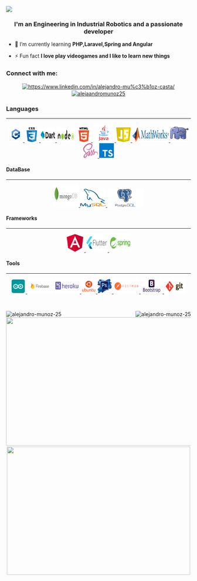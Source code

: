  <img align="center" src="https://capsule-render.vercel.app/api?type=wave&color=gradient&height=300&section=header&text=Hi 👋, I'm Alejandro&fontSize=40">
 
<h3 align="center">I'm an Engineering in Industrial Robotics and a passionate developer</h3>

- 🌱 I’m currently learning **PHP,Laravel,Spring and Angular**

- ⚡ Fun fact **I love play videogames and I like to learn new things**

<h3 align="left">Connect with me:</h3>
<p align="center">
<a href="https://www.linkedin.com/in/alejandro-mu%c3%b1oz-casta/" target="_blank"><img align="center" src="https://www.flaticon.es/svg/static/icons/svg/179/179330.svg" alt="https://www.linkedin.com/in/alejandro-mu%c3%b1oz-casta/" height="30" width="40" /></a>
<a href="https://www.leetcode.com/alejaandromunoz25" target="_blank"><img align="center" src="https://cdn.jsdelivr.net/npm/simple-icons@3.0.1/icons/leetcode.svg" alt="alejaandromunoz25" height="30" width="40" /></a>
</p>

<h3 align="left">Languages</h3>
<hr>
<p align="center">
<a href="https://www.cprogramming.com/" target="_blank"> <img src="./images/cplus.png" alt="c" width="40" height="40"/> </a>
<a href="https://www.w3schools.com/css/" target="_blank"> <img src="./images/css.png" alt="css3" width="40" height="40"/> </a>
<a href="https://dart.dev" target="_blank"> <img src="/images/dart.png" alt="dart" width="40" height="40"/> </a>
<a href="https://expressjs.com" target="_blank"> <img src="/images/nodejs-horizontal.svg" alt="express" width="50" height="40"/></a> 
<a href="https://www.w3.org/html/" target="_blank"> <img src="/images/html.png" alt="html5" width="40" height="40"/> </a>
<a href="https://www.java.com" target="_blank"> <img src="/images/java.png" alt="java" width="60" height="50"/> </a> 
<a href="https://developer.mozilla.org/en-US/docs/Web/JavaScript" target="_blank"> <img src="/images/js.png" alt="javascript" width="40" height="40"/> </a>
<a href="https://www.mathworks.com/" target="_blank"> <img src="/images/matlab.png" alt="matlab" width="100" height="40"/> </a> 
<a href="https://www.php.net" target="_blank"> <img src="/images/php.png" alt="php" width="50" height="50"/> </a> 
<a href="https://sass-lang.com" target="_blank"> <img src="/images/sass.png" alt="sass" width="40" height="40"/> </a> 
<a href="https://www.typescriptlang.org/" target="_blank"> <img src="/images/typescript.svg" alt="typescript" width="40" height="40"/> </a> 
</p>
<h4>DataBase</h4>
<hr>
<p align="center">
<a href="https://www.mongodb.com/" target="_blank"> <img src="/images/mongodb.svg" alt="mongodb" width="70" height="60"/> </a> 
<a href="https://www.mysql.com/" target="_blank"> <img src="/images/mysql.png" alt="mysql" width="70" height="50"/> </a> 
<a href="https://www.postgresql.org" target="_blank"> <img src="/images/postgre.png" alt="postgresql" width="100" height="50"/> </a> 
</p>
<h4>Frameworks</h4>
<hr>
<p  align="center">
<a href="https://angular.io" target="_blank"><img src="/images/angular.png" alt="angularjs" width="50" height="50"/> </a> 
<a href="https://flutter.dev" target="_blank"> <img src="/images/flutter.svg" alt="flutter" width="60" height="50"/> </a> 
<a href="https://spring.io/" target="_blank"> <img src="/images/spring.svg" alt="spring" width="60" height="50"/> </a>
</p>
<h4>Tools</h4>
<hr>
<p  align="center">
<a href="https://www.arduino.cc/" target="_blank"><img src="/images/arduino.png" alt="arduino" width="40" height="40"/> </a>
<a href="https://firebase.google.com/" target="_blank"><img src="/images/firebase.png" alt="firebase" width="70" height="40"/></a>
<a href="https://heroku.com" target="_blank"> <img src="/images/heroku.svg" alt="heroku" width="70" height="40"/> </a> 
<a href="https://www.linux.org/" target="_blank"> <img src="/images/ubuntu.png" alt="linux" width="40" height="40"/> </a>
<a href="https://www.photoshop.com/en" target="_blank"> <img src="/images/photoshop.png" alt="photoshop" width="40" height="40"/> </a> 
<a href="https://postman.com" target="_blank"> <img src="/images/postman.svg" alt="postman" width="70" height="40"/> </a> 
<a href="https://getbootstrap.com" target="_blank"> <img src="/images/bootstrap.svg" alt="bootstrap" width="60" height="40"/> </a> 
<a href="https://git-scm.com/" target="_blank"> <img src="/images/git.svg" alt="git" width="60" height="40"/> </a> 
</p>
<!-- <p align="center">
 <a href="https://developer.android.com" target="_blank">
  <img src="https://www.vectorlogo.zone/logos/android/android-icon.svg" alt="android" width="40" height="40"/>
 </a> 
</p>
 -->
</br>
<p align="center"><img align="left" src="https://github-readme-stats.vercel.app/api/top-langs?username=alejandro-munoz-25&show_icons=true&theme=radical&locale=en&layout=compact" alt="alejandro-munoz-25" />
<img align="right" src="https://github-readme-stats.vercel.app/api?username=alejandro-munoz-25&show_icons=true&theme=radical&hide=issues,contribs&locale=en" alt="alejandro-munoz-25" />
</p>
<p align="center">
<a href="https://wakatime.com"><img src="https://wakatime.com/share/@03dc2a25-39a0-455b-abe9-00936ba60896/a2425bd2-1924-4647-a5bc-8db78f11c3b6.png"  width="600" height="350"/>
</a>
<a href="https://wakatime.com"><img src="https://wakatime.com/share/@03dc2a25-39a0-455b-abe9-00936ba60896/03c6636d-4266-46a1-a6de-076b83a8fad8.png" width="500" height="350" />
</a>
</p>

  
